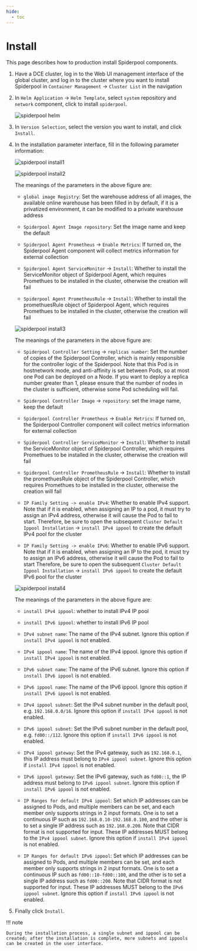 ```yaml
---
hide:
  - toc
---
```


# Install

This page describes how to production install Spiderpool components.

1. Have a DCE cluster, log in to the Web UI management interface of the global cluster, and log in to the cluster where you want to install Spiderpool in `Container Management` -> `Cluster List` in the navigation

2. In `Helm Application` -> `Helm Template`, select `system` repository and `network` component, click to install `spiderpool`.

    ![spiderpool helm](../../images/spiderpool-helm.png)

3. In `Version Selection`, select the version you want to install, and click `Install`.

4. In the installation parameter interface, fill in the following parameter information:

    ![spiderpool install1](../../images/spiderpool-install1.png)

    ![spiderpool install2](../../images/spiderpool-install2.png)

    The meanings of the parameters in the above figure are:

    - `global image Registry`: Set the warehouse address of all images, the available online warehouse has been filled in by default, if it is a privatized environment, it can be modified to a private warehouse address

    - `Spiderpool Agent Image repository`: Set the image name and keep the default

    - `Spiderpool Agent Prometheus` -> `Enable Metrics`: If turned on, the Spiderpool Agent component will collect metrics information for external collection

    - `Spiderpool Agent ServiceMonitor` -> `Install`: Whether to install the ServiceMonitor object of Spiderpool Agent, which requires Promethues to be installed in the cluster, otherwise the creation will fail

    - `Spiderpool Agent PrometheusRule` -> `Install`: Whether to install the promethuesRule object of Spiderpool Agent, which requires Promethues to be installed in the cluster, otherwise the creation will fail

    ![spiderpool install3](../../images/spiderpool-install3.png)

    The meanings of the parameters in the above figure are:
  
    - `Spiderpool Controller Setting` -> `replicas number`: Set the number of copies of the Spiderpool Controller, which is mainly responsible for the controller logic of the Spiderpool.
      Note that this Pod is in hostnetwork mode, and anti-affinity is set between Pods, so at most one Pod can be deployed on a Node. If you want to deploy a replica number greater than 1, please ensure that the number of nodes in the cluster is sufficient, otherwise some Pod scheduling will fail.

    - `Spiderpool Controller Image` -> `repository`: set the image name, keep the default

    - `Spiderpool Controller Prometheus` -> `Enable Metrics`: If turned on, the Spiderpool Controller component will collect metrics information for external collection

    - `Spiderpool Controller ServiceMonitor` -> `Install`: Whether to install the ServiceMonitor object of Spiderpool Controller, which requires Promethues to be installed in the cluster, otherwise the creation will fail

    - `Spiderpool Controller PrometheusRule` -> `Install`: Whether to install the promethuesRule object of the Spiderpool Controller, which requires Promethues to be installed in the cluster, otherwise the creation will fail

    - `IP Family Setting -> enable IPv4`: Whether to enable IPv4 support. Note that if it is enabled, when assigning an IP to a pod, it must try to assign an IPv4 address, otherwise it will cause the Pod to fail to start.
      Therefore, be sure to open the subsequent `Cluster Default Ippool Installation` -> `install IPv4 ippool` to create the default IPv4 pool for the cluster

    - `IP Family Setting -> enable IPv6`: Whether to enable IPv6 support. Note that if it is enabled, when assigning an IP to the pod, it must try to assign an IPv6 address, otherwise it will cause the Pod to fail to start
      Therefore, be sure to open the subsequent `Cluster Default Ippool Installation` -> `install IPv6 ippool` to create the default IPv6 pool for the cluster

    ![spiderpool install4](../../images/spiderpool-install4.png)

    The meanings of the parameters in the above figure are:

    - `install IPv4 ippool`: whether to install IPv4 IP pool

    - `install IPv6 ippool`: whether to install IPv6 IP pool

    - `IPv4 subnet name`: The name of the IPv4 subnet. Ignore this option if `install IPv4 ippool` is not enabled.
    
    - `IPv4 ippool name`: The name of the IPv4 ippool. Ignore this option if `install IPv4 ippool` is not enabled.
    
    - `IPv6 subnet name`: The name of the IPv6 subnet. Ignore this option if `install IPv6 ippool` is not enabled.
    
    - `IPv6 ippool name`: The name of the IPv6 ippool. Ignore this option if `install IPv6 ippool` is not enabled.
    
    - `IPv4 ippool subnet`: Set the IPv4 subnet number in the default pool, e.g. `192.168.0.0/16`. Ignore this option if `install IPv4 ippool` is not enabled.

    - `IPv6 ippool subnet`: Set the IPv6 subnet number in the default pool, e.g. `fd00::/112`. Ignore this option if `install IPv6 ippool` is not enabled.

    - `IPv4 ippool gateway`: Set the IPv4 gateway, such as `192.168.0.1`, this IP address must belong to `IPv4 ippool subnet`. Ignore this option if `install IPv4 ippool` is not enabled.

    - `IPv6 ippool gateway`: Set the IPv6 gateway, such as `fd00::1`, the IP address must belong to `IPv6 ippool subnet`. Ignore this option if `install IPv6 ippool` is not enabled.

    - `IP Ranges for default IPv4 ippool`: Set which IP addresses can be assigned to Pods, and multiple members can be set, and each member only supports strings in 2 input formats.
      One is to set a continuous IP such as `192.168.0.10-192.168.0.100`, and the other is to set a single IP address such as `192.168.0.200`. Note that CIDR format is not supported for input.
      These IP addresses MUST belong to the `IPv4 ippool subnet`. Ignore this option if `install IPv4 ippool` is not enabled.

    - `IP Ranges for default IPv6 ippool`: Set which IP addresses can be assigned to Pods, and multiple members can be set, and each member only supports strings in 2 input formats.
      One is to set a continuous IP such as `fd00::10-fd00::100`, and the other is to set a single IP address such as `fd00::200`. Note that CIDR format is not supported for input.
      These IP addresses MUST belong to the `IPv6 ippool subnet`. Ignore this option if `install IPv6 ippool` is not enabled.

5. Finally click `Install`.

!!! note

    During the installation process, a single subnet and ippool can be created; after the installation is complete, more subnets and ippools can be created in the user interface.